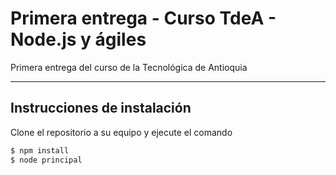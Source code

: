 # Primera entrega - Curso TdeA - Node.js y ágiles

Primera entrega del curso de la Tecnológica de Antioquia

------------------------------------

## Instrucciones de instalación

Clone el repositorio a su equipo y ejecute el comando

```sh
$ npm install
$ node principal
```

